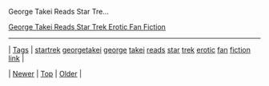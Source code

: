 <!--
title: George Takei Reads Star Trek Erotic Fan Fiction
date: 2020-06-28T15:27:00.183Z
tags: startrek, georgetakei, george, takei, reads, star, trek, erotic, fan, fiction, link
-->


George Takei Reads Star Tre...

[George Takei Reads Star Trek Erotic Fan Fiction](http://www.youtube.com/attribution_link?u=/watch?v=bMgC3OyBozE&feature=share&a=J3XMqR_dvvotoOytFyJ-uw)

<!--BOTTOM-POST-NAVIGATION-->
---

| [Tags](tags.md) | [startrek](tag-startrek.md) [georgetakei](tag-georgetakei.md) [george](tag-george.md) [takei](tag-takei.md) [reads](tag-reads.md) [star](tag-star.md) [trek](tag-trek.md) [erotic](tag-erotic.md) [fan](tag-fan.md) [fiction](tag-fiction.md) [link](tag-link.md) |

| [Newer](65113597525.md) | [Top](index.md) | [Older](65130213810.md) |